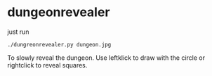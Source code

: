 # dungeonrevealer

just run 
```
./dungreonrevealer.py dungeon.jpg
```
To slowly reveal the dungeon.
Use leftklick to draw with the circle or rightclick to reveal squares.
